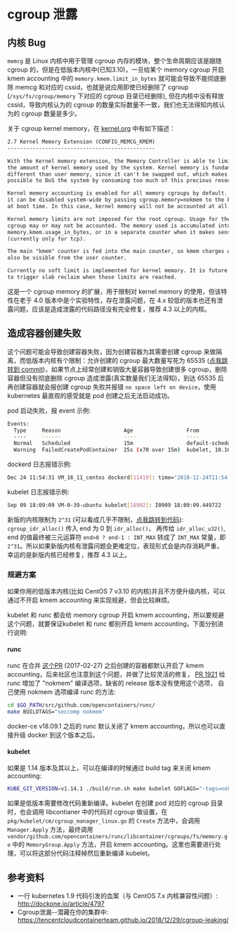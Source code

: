 # cgroup 泄露

## 内核 Bug

`memcg` 是 Linux 内核中用于管理 cgroup 内存的模块，整个生命周期应该是跟随 cgroup 的，但是在低版本内核中(已知3.10)，一旦给某个 memory cgroup 开启 kmem accounting 中的 `memory.kmem.limit_in_bytes` 就可能会导致不能彻底删除 memcg 和对应的 cssid，也就是说应用即使已经删除了 cgroup (`/sys/fs/cgroup/memory` 下对应的 cgroup 目录已经删除), 但在内核中没有释放 cssid，导致内核认为的 cgroup 的数量实际数量不一致，我们也无法得知内核认为的 cgroup 数量是多少。

关于 cgroup kernel memory，在 [kernel.org](https://www.kernel.org/doc/html/latest/admin-guide/cgroup-v1/memory.html#kernel-memory-extension-config-memcg-kmem) 中有如下描述：

``` txt
2.7 Kernel Memory Extension (CONFIG_MEMCG_KMEM)
-----------------------------------------------

With the Kernel memory extension, the Memory Controller is able to limit
the amount of kernel memory used by the system. Kernel memory is fundamentally
different than user memory, since it can't be swapped out, which makes it
possible to DoS the system by consuming too much of this precious resource.

Kernel memory accounting is enabled for all memory cgroups by default. But
it can be disabled system-wide by passing cgroup.memory=nokmem to the kernel
at boot time. In this case, kernel memory will not be accounted at all.

Kernel memory limits are not imposed for the root cgroup. Usage for the root
cgroup may or may not be accounted. The memory used is accumulated into
memory.kmem.usage_in_bytes, or in a separate counter when it makes sense.
(currently only for tcp).

The main "kmem" counter is fed into the main counter, so kmem charges will
also be visible from the user counter.

Currently no soft limit is implemented for kernel memory. It is future work
to trigger slab reclaim when those limits are reached.
```

这是一个 cgroup memory 的扩展，用于限制对 kernel memory 的使用，但该特性在老于 4.0 版本中是个实验特性，存在泄露问题，在 4.x 较低的版本也还有泄露问题，应该是造成泄露的代码路径没有完全修复，推荐 4.3 以上的内核。

## 造成容器创建失败

这个问题可能会导致创建容器失败，因为创建容器为其需要创建 cgroup 来做隔离，而低版本内核有个限制：允许创建的 cgroup 最大数量写死为 65535 ([点我跳转到 commit](https://github.com/torvalds/linux/commit/38460b48d06440de46b34cb778bd6c4855030754#diff-c04090c51d3c6700c7128e84c58b1291R3384))，如果节点上经常创建和销毁大量容器导致创建很多 cgroup，删除容器但没有彻底删除 cgroup 造成泄露(真实数量我们无法得知)，到达 65535 后再创建容器就会报创建 cgroup 失败并报错 `no space left on device`，使用 kubernetes 最直观的感受就是 pod 创建之后无法启动成功。

pod 启动失败，报 event 示例:

``` bash
Events:
  Type     Reason                    Age                 From                   Message
  ----     ------                    ----                ----                   -------
  Normal   Scheduled                 15m                 default-scheduler      Successfully assigned jenkins/jenkins-7845b9b665-nrvks to 10.10.252.4
  Warning  FailedCreatePodContainer  25s (x70 over 15m)  kubelet, 10.10.252.4  unable to ensure pod container exists: failed to create container for [kubepods besteffort podc6eeec88-8664-11e9-9524-5254007057ba] : mkdir /sys/fs/cgroup/memory/kubepods/besteffort/podc6eeec88-8664-11e9-9524-5254007057ba: no space left on device
```

dockerd 日志报错示例:

``` bash
Dec 24 11:54:31 VM_16_11_centos dockerd[11419]: time="2018-12-24T11:54:31.195900301+08:00" level=error msg="Handler for POST /v1.31/containers/b98d4aea818bf9d1d1aa84079e1688cd9b4218e008c58a8ef6d6c3c106403e7b/start returned error: OCI runtime create failed: container_linux.go:348: starting container process caused \"process_linux.go:279: applying cgroup configuration for process caused \\\"mkdir /sys/fs/cgroup/memory/kubepods/burstable/pod79fe803c-072f-11e9-90ca-525400090c71/b98d4aea818bf9d1d1aa84079e1688cd9b4218e008c58a8ef6d6c3c106403e7b: no space left on device\\\"\": unknown"
```

kubelet 日志报错示例:

``` bash
Sep 09 18:09:09 VM-0-39-ubuntu kubelet[18902]: I0909 18:09:09.449722   18902 remote_runtime.go:92] RunPodSandbox from runtime service failed: rpc error: code = Unknown desc = failed to start sandbox container for pod "osp-xxx-com-ljqm19-54bf7678b8-bvz9s": Error response from daemon: oci runtime error: container_linux.go:247: starting container process caused "process_linux.go:258: applying cgroup configuration for process caused \"mkdir /sys/fs/cgroup/memory/kubepods/burstable/podf1bd9e87-1ef2-11e8-afd3-fa163ecf2dce/8710c146b3c8b52f5da62e222273703b1e3d54a6a6270a0ea7ce1b194f1b5053: no space left on device\""
```

新版的内核限制为 `2^31` (可以看成几乎不限制，[点我跳转到代码](https://github.com/torvalds/linux/blob/3120b9a6a3f7487f96af7bd634ec49c87ef712ab/kernel/cgroup/cgroup.c#L5233)): `cgroup_idr_alloc()` 传入 end 为 0 到 `idr_alloc()`， 再传给 `idr_alloc_u32()`, end 的值最终被三元运算符 `end>0 ? end-1 : INT_MAX` 转成了 `INT_MAX` 常量，即 `2^31`。所以如果新版内核有泄露问题会更难定位，表现形式会是内存消耗严重，幸运的是新版内核已经修复，推荐 4.3 以上。

### 规避方案

如果你用的低版本内核(比如 CentOS 7 v3.10 的内核)并且不方便升级内核，可以通过不开启 kmem accounting 来实现规避，但会比较麻烦。

kubelet 和 runc 都会给 memory cgroup 开启 kmem accounting，所以要规避这个问题，就要保证kubelet 和 runc 都别开启 kmem accounting，下面分别进行说明:

#### runc

runc 在合并 [这个PR](https://github.com/opencontainers/runc/pull/1350/files) (2017-02-27) 之后创建的容器都默认开启了 kmem accounting，后来社区也注意到这个问题，并做了比较灵活的修复， [PR 1921](https://github.com/opencontainers/runc/pull/1921) 给 runc 增加了 "nokmem" 编译选项，缺省的 release 版本没有使用这个选项， 自己使用 nokmem 选项编译 runc 的方法:

``` bash
cd $GO_PATH/src/github.com/opencontainers/runc/
make BUILDTAGS="seccomp nokmem"
```

docker-ce v18.09.1 之后的 runc 默认关闭了 kmem accounting，所以也可以直接升级 docker 到这个版本之后。

#### kubelet

如果是 1.14 版本及其以上，可以在编译的时候通过 build tag 来关闭 kmem accounting:

``` bash
KUBE_GIT_VERSION=v1.14.1 ./build/run.sh make kubelet GOFLAGS="-tags=nokmem"
```

如果是低版本需要修改代码重新编译。kubelet 在创建 pod 对应的 cgroup 目录时，也会调用 libcontianer 中的代码对 cgroup 做设置，在  `pkg/kubelet/cm/cgroup_manager_linux.go` 的 `Create` 方法中，会调用 `Manager.Apply` 方法，最终调用 `vendor/github.com/opencontainers/runc/libcontainer/cgroups/fs/memory.go` 中的 `MemoryGroup.Apply` 方法，开启 kmem accounting。这里也需要进行处理，可以将这部分代码注释掉然后重新编译 kubelet。

## 参考资料

- 一行 kubernetes 1.9 代码引发的血案（与 CentOS 7.x 内核兼容性问题）: http://dockone.io/article/4797
- Cgroup泄漏--潜藏在你的集群中: https://tencentcloudcontainerteam.github.io/2018/12/29/cgroup-leaking/
